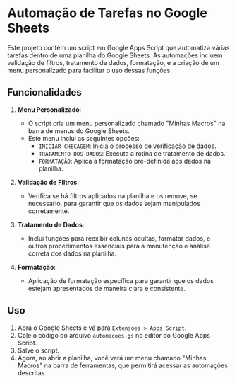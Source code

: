 # Automação de Tarefas no Google Sheets

Este projeto contém um script em Google Apps Script que automatiza várias tarefas dentro de uma planilha do Google Sheets. As automações incluem validação de filtros, tratamento de dados, formatação, e a criação de um menu personalizado para facilitar o uso dessas funções.

## Funcionalidades

1. **Menu Personalizado**: 
   - O script cria um menu personalizado chamado "Minhas Macros" na barra de menus do Google Sheets.
   - Este menu inclui as seguintes opções:
     - `INICIAR CHECAGEM`: Inicia o processo de verificação de dados.
     - `TRATAMENTO DOS DADOS`: Executa a rotina de tratamento de dados.
     - `FORMATAÇÃO`: Aplica a formatação pré-definida aos dados na planilha.

2. **Validação de Filtros**:
   - Verifica se há filtros aplicados na planilha e os remove, se necessário, para garantir que os dados sejam manipulados corretamente.

3. **Tratamento de Dados**:
   - Inclui funções para reexibir colunas ocultas, formatar dados, e outros procedimentos essenciais para a manutenção e análise correta dos dados na planilha.

4. **Formatação**:
   - Aplicação de formatação específica para garantir que os dados estejam apresentados de maneira clara e consistente.

## Uso

1. Abra o Google Sheets e vá para `Extensões > Apps Script`.
2. Cole o código do arquivo `automacoes.gs` no editor do Google Apps Script.
3. Salve o script.
4. Agora, ao abrir a planilha, você verá um menu chamado "Minhas Macros" na barra de ferramentas, que permitirá acessar as automações descritas.
